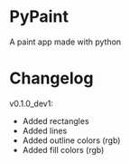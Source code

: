 # PyPaint
A paint app made with python

# Changelog
v0.1.0_dev1:
  - Added rectangles
  - Added lines
  - Added outline colors (rgb)
  - Added fill colors (rgb)
